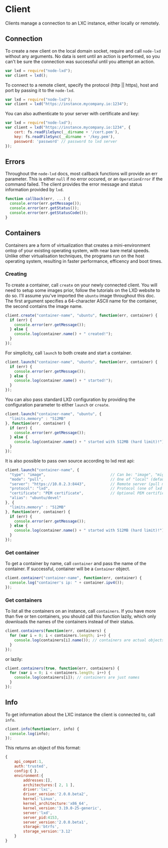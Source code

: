 # Client

Clients manage a connection to an LXC instance, either locally or remotely.

## Connection

To create a new client on the local domain socket, require and call `node-lxd` without any arguments. No data is sent until an action is performed, so you can't be sure the connection was successful until you attempt an action.

```js
var lxd = require("node-lxd");
var client = lxd();
```

To connect to a remote client, specify the protocol (http || https), host and port by passing it to the `node-lxd`.

```js
var lxd = require("node-lxd");
var client = lxd("https://instance.mycompany.io:1234");
```

You can also authenticate to your server with certificate and key:
```js
var lxd = require("node-lxd");
var client = lxd("https://instance.mycompany.io:1234", {
    cert: fs.readFileSync(__dirname + '/cert.pem'),
    key: fs.readFileSync(__dirname + '/key.pem'),
    password: 'password' // password to lxd server
});
```

## Errors

Throughout the `node-lxd` docs, most callback functions will provide an err parameter. This is either `null` if no error occured, or an `OperationError` if the command failed. The client provides the error message and status information provided by `lxd`.

```js
function callback(err, ...) {
  console.error(err.getMessage());
  console.error(err.getStatus());
  console.error(err.getStatusCode());
}
```

## Containers

Containers are a form of virtualization that creates a mini-environment ontop of your existing operating system, with near bare metal speeds. Unlike other virtualisation techniques, the programs run on the host operating system, resulting in faster performance, efficency and boot times.

### Creating

To create a container, call `create` on your newly connected client. You will need to setup some images prior, follow the tutorials on the LXD website to do so. I'll assume you've imported the `ubuntu` image throughout this doc. The first argument specifies a 64-character ASCII name for the container, the second contains the image name.

```js
client.create("container-name", "ubuntu", function(err, container) {
  if (err) {
    console.error(err.getMessage());
  } else {
    console.log(container.name() + " created!");
  }
});
```

For simplicity, call `launch` to both create and start a container.

```js
client.launch("container-name", "ubuntu", function(err, container) {
  if (err) {
    console.error(err.getMessage());
  } else {
    console.log(container.name() + " started!");
  }
});
```

You can also pass standard LXD configuration by providing the configuration parameter to either `launch` or `create`.

```js
client.launch("container-name", "ubuntu", {
  "limits.memory" : "512MB"
}, function(err, container) {
  if (err) {
    console.error(err.getMessage());
  } else {
    console.log(container.name() + " started with 512MB (hard limit)!");
  }
});
```

It is also possible to pass own source according to lxd rest api:

```js
client.launch("container-name", {
  "type": "image",                             // Can be: "image", "migration", "copy" or "none"
  "mode": "pull",                              // One of "local" (default) or "pull"
  "server": "https://10.0.2.3:8443",           // Remote server (pull mode only)
  "protocol": "lxd",                           // Protocol (one of lxd or simplestreams, defaults to lxd)
  "certificate": "PEM certificate",            // Optional PEM certificate. If not mentioned, system CA is used.
  "alias": "ubuntu/devel"
}, {
  "limits.memory" : "512MB"
}, function(err, container) {
  if (err) {
    console.error(err.getMessage());
  } else {
    console.log(container.name() + " started with 512MB (hard limit)!");
  }
});
```

### Get container

To get a container by name, call `container` and pass the name of the container. If successful, container will be a `Container` object.

```js
client.container("container-name", function(err, container) {
  console.log("container's ip: " + container.ipv4());
});
```

### Get containers

To list all the containers on an instance, call `containers`. If you have more than five or ten containers, you should call this function lazily, which only downloads the names of the containers instead of their status.

```js
client.containers(function(err, containers) {
  for (var i = 0; i < containers.length; i++) {
    console.log(containers[i].name()); // containers are actual objects
  }
});
```

or lazily:

```js
client.containers(true, function(err, containers) {
  for (var i = 0; i < containers.length; i++) {
    console.log(containers[i]); // containers are just names
  }
});
```

## Info

To get information about the LXC instance the client is connected to, call `info`.

```js
client.info(function(err, info) {
  console.log(info);
});
```

This returns an object of this format:

```js
{
    api_compat:1,
    auth:'trusted',
    config:{ },
    environment:{
        addresses:[],
        architectures:[ 2, 1 ],
        driver:'lxc',
        driver_version:'2.0.0.beta2',
        kernel:'Linux',
        kernel_architecture:'x86_64',
        kernel_version:'3.19.0-25-generic',
        server:'lxd',
        server_pid:4153,
        server_version:'2.0.0.beta1',
        storage:'btrfs',
        storage_version:'3.12'
    }
}
```
